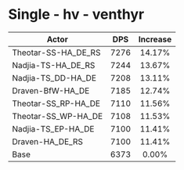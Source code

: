 # Single - hv - venthyr
| Actor | DPS | Increase |
|---|:---:|:---:|
|Theotar-SS-HA_DE_RS|7276|14.17%|
|Nadjia-TS-HA_DE_RS|7244|13.67%|
|Nadjia-TS_DD-HA_DE|7208|13.11%|
|Draven-BfW-HA_DE|7185|12.74%|
|Theotar-SS_RP-HA_DE|7110|11.56%|
|Theotar-SS_WP-HA_DE|7108|11.53%|
|Nadjia-TS_EP-HA_DE|7100|11.41%|
|Draven-HA_DE_RS|7100|11.41%|
|Base|6373|0.00%|
